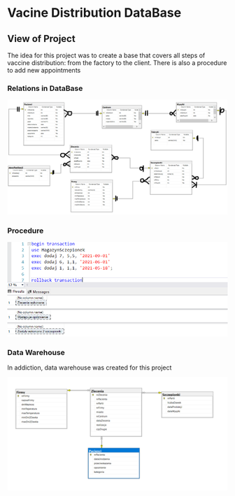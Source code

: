 # Vacine Distribution DataBase

## View of Project
The idea for this project was to create a base that covers all steps of vaccine distribution: from the factory to the client. There is also a procedure to add new appointments

### Relations in DataBase

![image](https://github.com/PSlowakiewicz/popcorn/blob/vacine/Projects/MS%20SQL%20-%20Vacine%20Distriubution%20DB/Screens/DiagramER.png)

### Procedure 

![image](https://github.com/PSlowakiewicz/popcorn/blob/vacine/Projects/MS%20SQL%20-%20Vacine%20Distriubution%20DB/Screens/ADD.png)

### Data Warehouse

In addiction, data warehouse was created for this project

![image](https://github.com/PSlowakiewicz/popcorn/blob/vacine/Projects/MS%20SQL%20-%20Vacine%20Distriubution%20DB/Screens/WH.png)
